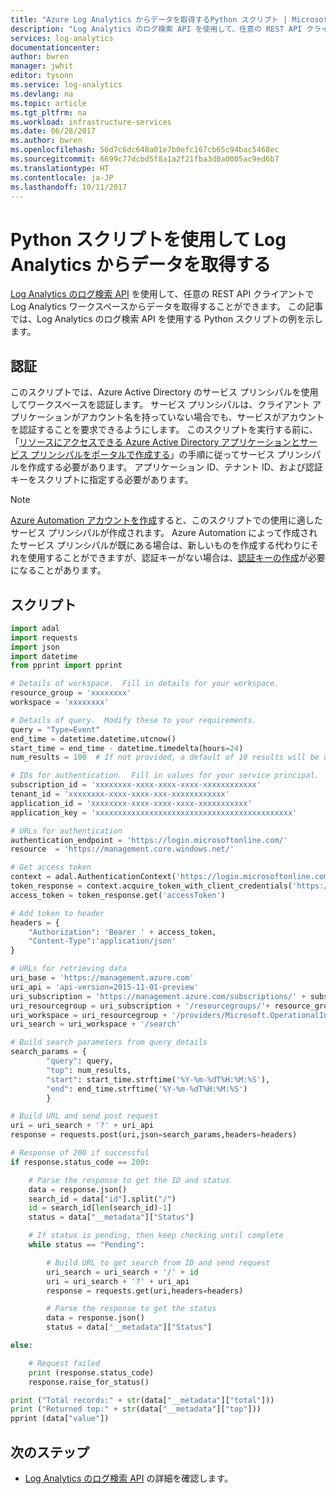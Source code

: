 ```yaml
---
title: "Azure Log Analytics からデータを取得するPython スクリプト | Microsoft Docs"
description: "Log Analytics のログ検索 API を使用して、任意の REST API クライアントで Log Analytics ワークスペースからデータを取得することができます。  この記事では、ログ検索 API を使用するPython スクリプトの例を示します。"
services: log-analytics
documentationcenter: 
author: bwren
manager: jwhit
editor: tysonn
ms.service: log-analytics
ms.devlang: na
ms.topic: article
ms.tgt_pltfrm: na
ms.workload: infrastructure-services
ms.date: 06/28/2017
ms.author: bwren
ms.openlocfilehash: 56d7c6dc648a01e7b0efc167cb65c94bac5468ec
ms.sourcegitcommit: 6699c77dcbd5f8a1a2f21fba3d0a0005ac9ed6b7
ms.translationtype: HT
ms.contentlocale: ja-JP
ms.lasthandoff: 10/11/2017
---
```

# <a name="retrieve-data-from-log-analytics-with-a-python-script"></a>Python スクリプトを使用して Log Analytics からデータを取得する
[Log Analytics のログ検索 API](log-analytics-log-search-api.md) を使用して、任意の REST API クライアントで Log Analytics ワークスペースからデータを取得することができます。  この記事では、Log Analytics のログ検索 API を使用する Python スクリプトの例を示します。  

## <a name="authentication"></a>認証
このスクリプトでは、Azure Active Directory のサービス プリンシパルを使用してワークスペースを認証します。  サービス プリンシパルは、クライアント アプリケーションがアカウント名を持っていない場合でも、サービスがアカウントを認証することを要求できるようにします。 このスクリプトを実行する前に、「[リソースにアクセスできる Azure Active Directory アプリケーションとサービス プリンシパルをポータルで作成する](../azure-resource-manager/resource-group-create-service-principal-portal.md)」の手順に従ってサービス プリンシパルを作成する必要があります。  アプリケーション ID、テナント ID、および認証キーをスクリプトに指定する必要があります。 

> [!NOTE]
> [Azure Automation アカウントを作成](../automation/automation-create-standalone-account.md)すると、このスクリプトでの使用に適したサービス プリンシパルが作成されます。  Azure Automation によって作成されたサービス プリンシパルが既にある場合は、新しいものを作成する代わりにそれを使用することができますが、認証キーがない場合は、[認証キーの作成](../azure-resource-manager/resource-group-create-service-principal-portal.md#get-application-id-and-authentication-key)が必要になることがあります。

## <a name="script"></a>スクリプト
``` python
import adal
import requests
import json
import datetime
from pprint import pprint

# Details of workspace.  Fill in details for your workspace.
resource_group = 'xxxxxxxx'
workspace = 'xxxxxxxx'

# Details of query.  Modify these to your requirements.
query = "Type=Event"
end_time = datetime.datetime.utcnow()
start_time = end_time - datetime.timedelta(hours=24)
num_results = 100  # If not provided, a default of 10 results will be used.

# IDs for authentication.  Fill in values for your service principal.
subscription_id = 'xxxxxxxx-xxxx-xxxx-xxxx-xxxxxxxxxxxx'
tenant_id = 'xxxxxxxx-xxxx-xxxx-xxx-xxxxxxxxxxxx'
application_id = 'xxxxxxxx-xxxx-xxxx-xxxx-xxxxxxxxxxx'
application_key = 'xxxxxxxxxxxxxxxxxxxxxxxxxxxxxxxxxxxxxxxxxxxx'

# URLs for authentication
authentication_endpoint = 'https://login.microsoftonline.com/'
resource  = 'https://management.core.windows.net/'

# Get access token
context = adal.AuthenticationContext('https://login.microsoftonline.com/' + tenant_id)
token_response = context.acquire_token_with_client_credentials('https://management.core.windows.net/', application_id, application_key)
access_token = token_response.get('accessToken')

# Add token to header
headers = {
    "Authorization": 'Bearer ' + access_token,
    "Content-Type":'application/json'
}

# URLs for retrieving data
uri_base = 'https://management.azure.com'
uri_api = 'api-version=2015-11-01-preview'
uri_subscription = 'https://management.azure.com/subscriptions/' + subscription_id
uri_resourcegroup = uri_subscription + '/resourcegroups/'+ resource_group
uri_workspace = uri_resourcegroup + '/providers/Microsoft.OperationalInsights/workspaces/' + workspace
uri_search = uri_workspace + '/search'

# Build search parameters from query details
search_params = {
        "query": query,
        "top": num_results,
        "start": start_time.strftime('%Y-%m-%dT%H:%M:%S'),
        "end": end_time.strftime('%Y-%m-%dT%H:%M:%S')
        }

# Build URL and send post request
uri = uri_search + '?' + uri_api
response = requests.post(uri,json=search_params,headers=headers)

# Response of 200 if successful
if response.status_code == 200:

    # Parse the response to get the ID and status
    data = response.json()
    search_id = data["id"].split("/")
    id = search_id[len(search_id)-1]
    status = data["__metadata"]["Status"]

    # If status is pending, then keep checking until complete
    while status == "Pending":

        # Build URL to get search from ID and send request
        uri_search = uri_search + '/' + id
        uri = uri_search + '?' + uri_api
        response = requests.get(uri,headers=headers)

        # Parse the response to get the status
        data = response.json()
        status = data["__metadata"]["Status"]

else:

    # Request failed
    print (response.status_code)
    response.raise_for_status()

print ("Total records:" + str(data["__metadata"]["total"]))
print ("Returned top:" + str(data["__metadata"]["top"]))
pprint (data["value"])
```
## <a name="next-steps"></a>次のステップ
- [Log Analytics のログ検索 API](log-analytics-log-search-api.md) の詳細を確認します。